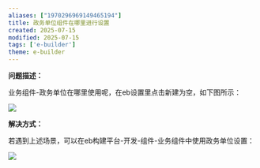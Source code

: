 ```yaml
---
aliases: ["1970296969149465194"]
title: 政务单位组件在哪里进行设置
created: 2025-07-15
modified: 2025-07-15
tags: ['e-builder']
theme: e-builder
---
```


**问题描述：**

业务组件-政务单位在哪里使用呢，在eb设置里点击新建为空，如下图所示：

![](e93ee63f88e1f491be78b5baa8eab13c.jpg)

**解决方式：**

若遇到上述场景，可以在eb构建平台-开发-组件-业务组件中使用政务单位设置：

![](1dc49c4df2bc468cb677d51d8e37dd6d.jpg)